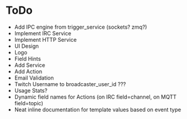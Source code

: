 # ToDo

* Add IPC engine from trigger_service (sockets? zmq?)
* Implement IRC Service
* Implement HTTP Service
* UI Design
* Logo
* Field Hints
* Add Service
* Add Action
* Email Validation
* Twitch Username to broadcaster_user_id ???
* Usage Stats?
* Dynamic field names for Actions (on IRC field=channel, on MQTT field=topic)
* Neat inline documentation for template values based on event type

